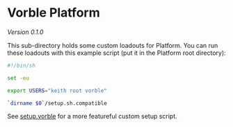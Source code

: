 # Vorble Platform

*Version 0.1.0*

This sub-directory holds some custom loadouts for Platform. You can run these loadouts with this example script (put it in the Platform root directory):

```sh
#!/bin/sh

set -eu

export USERS="keith root vorble"

`dirname $0`/setup.sh.compatible
```

See [setup.vorble](../setup.vorble) for a more featureful custom setup script.
